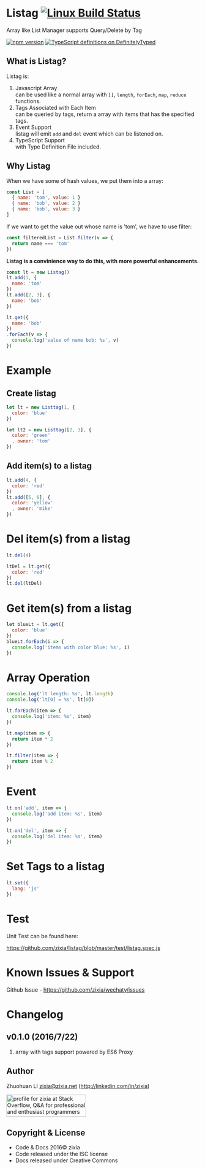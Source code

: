 # Listag [![Linux Build Status](https://travis-ci.org/zixia/wechaty.svg?branch=master)](https://travis-ci.org/zixia/wechaty)

Array like List Manager supports Query/Delete by Tag

[![npm version](https://badge.fury.io/js/listag.svg)](https://badge.fury.io/js/listag)
[![TypeScript definitions on DefinitelyTyped](http://definitelytyped.org/badges/standard-flat.svg)](http://definitelytyped.org)


## What is Listag?

Listag is:

1. Javascript Array  
    can be used like a normal array with `[]`, `length`, `forEach`, `map`, `reduce` functions.
2. Tags Associated with Each Item  
    can be queried by tags, return a array with items that has the specified tags.
3. Event Support  
    listag will emit `add` and `del` event which can be listened on.
4. TypeScript Support  
    with Type Definition File included.

## Why Listag

When we have some of hash values, we put them into a array:

```javascript
const List = [
  { name: 'tom', value: 1 }
  { name: 'bob', value: 2 }
  { name: 'bob', value: 3 }
]
```

If we want to get the value out whose name is 'tom', we have to use filter:

```javascript
const filteredList = List.filter(v => {
  return name === 'tom'
})
```

**Listag is a convinience way to do this, with more powerful enhancements.**

```javascript
const lt = new Listag()
lt.add(1, {
  name: 'tom'
})
lt.add([2, 3], {
  name: 'bob'
})

lt.get({
  name: 'bob'
})
.forEach(v => {
  console.log('value of name bob: %s', v)
})
```

# Example

## Create listag


```javascript
let lt = new Listtag(1, {
  color: 'blue'
})

let lt2 = new Listtag([2, 3], {
  color: 'green'
  , owner: 'tom'
})

```

## Add item(s) to a listag

```javascript
lt.add(4, {
  color: 'red'
})
lt.add([5, 6], {
  color: 'yellow'
  , owner: 'mike'
})
```

# Del item(s) from a listag

```javascript
lt.del(4)

ltDel = lt.get({
  color: 'red'
})
lt.del(ltDel)
```

# Get item(s) from a listag

```javascript
let blueLt = lt.get({
  color: 'blue'
})
blueLt.forEach(i => {
  console.log('items with color blue: %s', i)
})
```

# Array Operation

```javascript
console.log('lt length: %s', lt.length)
console.log('lt[0] = %s', lt[0])

lt.forEach(item => {
  console.log('item: %s', item)
})

lt.map(item => {
  return item * 2
})

lt.filter(item => {
  return item % 2
})
```

# Event

```javascript
lt.on('add', item => {
  console.log('add item: %s', item)
})

lt.on('del', item => {
  console.log('del item: %s', item)
})

```

# Set Tags to a listag

```javascript
lt.set({
  lang: 'js'
})
```

# Test

Unit Test can be found here:

https://github.com/zixia/listag/blob/master/test/listag.spec.js

# Known Issues & Support
Github Issue - https://github.com/zixia/wechaty/issues

# Changelog

## v0.1.0 (2016/7/22)
1. array with tags support powered by ES6 Proxy

Author
-----------------
Zhuohuan LI <zixia@zixia.net> (http://linkedin.com/in/zixia)

<a href="http://stackoverflow.com/users/1123955/zixia">
  <img src="http://stackoverflow.com/users/flair/1123955.png" width="208" height="58" alt="profile for zixia at Stack Overflow, Q&amp;A for professional and enthusiast programmers" title="profile for zixia at Stack Overflow, Q&amp;A for professional and enthusiast programmers">
</a>

Copyright & License
-------------------
* Code & Docs 2016© zixia
* Code released under the ISC license
* Docs released under Creative Commons
